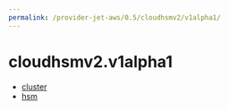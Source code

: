 ```yaml
---
permalink: /provider-jet-aws/0.5/cloudhsmv2/v1alpha1/
---
```


# cloudhsmv2.v1alpha1



* [cluster](cluster.md)
* [hsm](hsm.md)